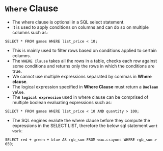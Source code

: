 # `Where` Clause

-   The where clause is optional in a SQL select statement.
-   It is used to apply conditions on columns and can do so on multiple columns such as:

```
SELECT * FROM games WHERE list_price < 10;
```

-   This is mainly used to filter rows based on conditions applied to certain columns.
-   The `WHERE Clause` takes all the rows in a table, checks each row against some conditions and returns only the rows in which the conditions are true.
-   We cannot use multiple expressions separated by commas in **Where clause**.
-   The logical expression specified in **Where Clause** must return a **`Boolean Value`**.
-   The **`logical expression`** used in where clause can be comprised of multiple boolean evaluating expressions such as:

```
SELECT * FROM games WHERE list_price < 10 AND quantity > 100;
```

-   The SQL engines evalute the where clause before they compute the expressions in the SELECT LIST, therefore the below sql statement `wont work`:

```
SELECT red + green + blue AS rgb_sum FROM wax.crayons WHERE rgb_sum > 650;
```
